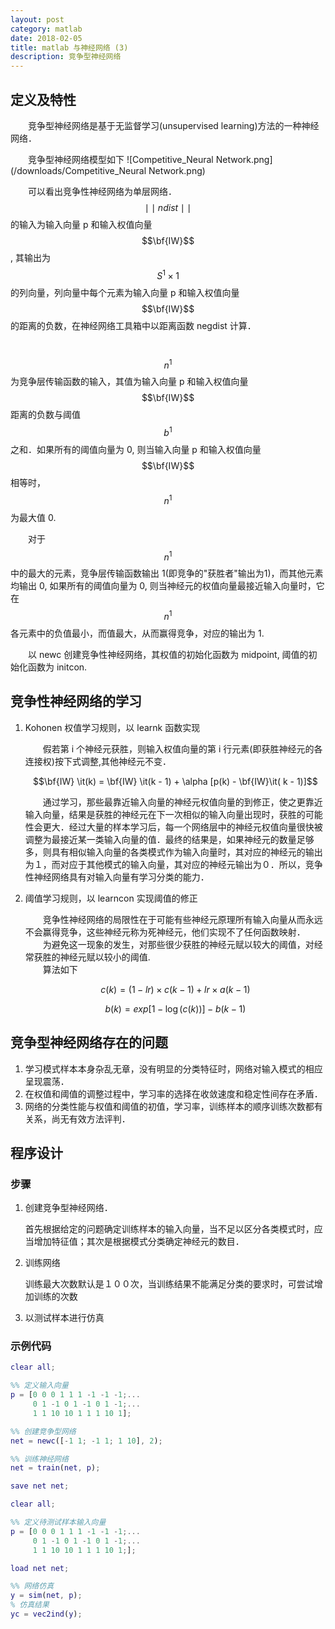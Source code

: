 ```yaml
---
layout: post
category: matlab
date: 2018-02-05
title: matlab 与神经网络 (3)
description: 竞争型神经网络
---
```


## 定义及特性

　　竞争型神经网络是基于无监督学习(unsupervised learning)方法的一种神经网络．

　　竞争型神经网络模型如下
![Competitive_Neural Network.png](/downloads/Competitive_Neural Network.png)

　　可以看出竞争性神经网络为单层网络． $$\mid \mid ndist \mid \mid$$的输入为输入向量 p 和输入权值向量 $$\bf{IW}$$, 其输出为 $$S^1 \times 1$$ 的列向量，列向量中每个元素为输入向量 p 和输入权值向量 $$\bf{IW}$$ 的距离的负数，在神经网络工具箱中以距离函数 negdist 计算．

　　$$n^1$$ 为竞争层传输函数的输入，其值为输入向量 p 和输入权值向量 $$\bf{IW}$$ 距离的负数与阈值 $$b^1$$ 之和．如果所有的阈值向量为 0, 则当输入向量 p 和输入权值向量 $$\bf{IW}$$ 相等时，$$n^1$$ 为最大值 0.

　　对于 $$n^1$$ 中的最大的元素，竞争层传输函数输出 1(即竞争的"获胜者"输出为1)，而其他元素均输出 0, 如果所有的阈值向量为 0, 则当神经元的权值向量最接近输入向量时，它在 $$n^1$$ 各元素中的负值最小，而值最大，从而赢得竞争，对应的输出为 1.

　　以 newc 创建竞争性神经网络，其权值的初始化函数为 midpoint, 阈值的初始化函数为 initcon.

## 竞争性神经网络的学习

1. Kohonen 权值学习规则，以 learnk 函数实现

    　　假若第 i 个神经元获胜，则输入权值向量的第 i 行元素(即获胜神经元的各连接权)按下式调整,其他神经元不变．

    $$\bf{IW} \it(k) = \bf{IW} \it(k - 1) + \alpha [p(k) - \bf{IW}\it( k - 1)]$$

    　　通过学习，那些最靠近输入向量的神经元权值向量的到修正，使之更靠近输入向量，结果是获胜的神经元在下一次相似的输入向量出现时，获胜的可能性会更大．经过大量的样本学习后，每一个网络层中的神经元权值向量很快被调整为最接近某一类输入向量的值．最终的结果是，如果神经元的数量足够多，则具有相似输入向量的各类模式作为输入向量时，其对应的神经元的输出为１，而对应于其他模式的输入向量，其对应的神经元输出为０．所以，竞争性神经网络具有对输入向量有学习分类的能力．
2. 阈值学习规则，以 learncon 实现阈值的修正

    　　竞争性神经网络的局限性在于可能有些神经元原理所有输入向量从而永远不会赢得竞争，这些神经元称为死神经元，他们实现不了任何函数映射．<br>
    　　为避免这一现象的发生，对那些很少获胜的神经元赋以较大的阈值，对经常获胜的神经元赋以较小的阈值.<br>
    　　算法如下

    $$c(k) = (1 - lr) \times c(k - 1) + lr \times a (k - 1)$$

    $$b(k) = exp[1 - \log{(c(k))}] - b (k - 1)$$

## 竞争型神经网络存在的问题

1. 学习模式样本本身杂乱无章，没有明显的分类特征时，网络对输入模式的相应呈现震荡．
2. 在权值和阈值的调整过程中，学习率的选择在收敛速度和稳定性间存在矛盾．
3. 网络的分类性能与权值和阈值的初值，学习率，训练样本的顺序训练次数都有关系，尚无有效方法评判．

## 程序设计

### 步骤

1. 创建竞争型神经网络．

    首先根据给定的问题确定训练样本的输入向量，当不足以区分各类模式时，应当增加特征值；其次是根据模式分类确定神经元的数目．
2. 训练网络

    训练最大次数默认是１００次，当训练结果不能满足分类的要求时，可尝试增加训练的次数
3. 以测试样本进行仿真

### 示例代码

```matlab
clear all;

%% 定义输入向量
p = [0 0 0 1 1 1 -1 -1 -1;...
     0 1 -1 0 1 -1 0 1 -1;...
     1 1 10 10 1 1 1 10 1];

%% 创建竞争型网络
net = newc([-1 1; -1 1; 1 10], 2);

%% 训练神经网络
net = train(net, p);

save net net;

clear all;

%% 定义待测试样本输入向量
p = [0 0 0 1 1 1 -1 -1 -1;...
     0 1 -1 0 1 -1 0 1 -1;...
     1 1 10 10 1 1 1 10 1;];

load net net;

%% 网络仿真
y = sim(net, p);
% 仿真结果
yc = vec2ind(y);
```
<!--
>　　我这样说好了，你不在的时候，我有个机会去过了一段年轻时候的日子，本来以为我再活一次的话也许会有什么不一样，结果还是差不多，没什么不同．<br>　　只是突然觉得．再活一次的话，好像真的没那个必要
-->